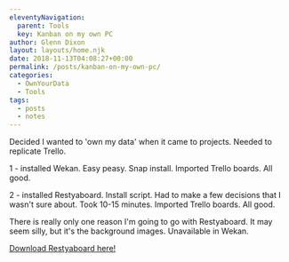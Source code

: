 ```yaml
---
eleventyNavigation:
  parent: Tools
  key: Kanban on my own PC
author: Glenn Dixon
layout: layouts/home.njk
date: 2018-11-13T04:08:27+00:00
permalink: /posts/kanban-on-my-own-pc/
categories:
  - OwnYourData
  - Tools
tags:
  - posts
  - notes
---
```

Decided I wanted to 'own my data' when it came to projects. Needed to replicate Trello.

1 - installed Wekan. Easy peasy. Snap install. Imported Trello boards. All good.

2 - installed Restyaboard. Install script. Had to make a few decisions that I wasn't sure about. Took 10-15 minutes. Imported Trello boards. All good.

There is really only one reason I'm going to go with Restyaboard. It may seem silly, but it's the background images. Unavailable in Wekan.

[Download Restyaboard here!][1]

[1]: https://restya.com/board